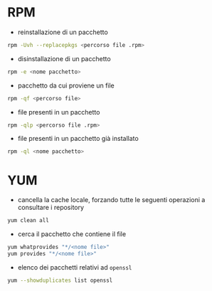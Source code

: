 # RPM

* reinstallazione di un pacchetto
```sh
rpm -Uvh --replacepkgs <percorso file .rpm>
```

* disinstallazione di un pacchetto
```sh
rpm -e <nome pacchetto>
```

* pacchetto da cui proviene un file
```sh
rpm -qf <percorso file>
```

* file presenti in un pacchetto
```sh
rpm -qlp <percorso file .rpm>
```

* file presenti in un pacchetto già installato
```sh
rpm -ql <nome pacchetto>
```

# YUM

* cancella la cache locale, forzando tutte le seguenti operazioni a consultare i repository
```sh
yum clean all
```

* cerca il pacchetto che contiene il file
```sh
yum whatprovides "*/<nome file>"
yum provides "*/<nome file>"
```

* elenco dei pacchetti relativi ad `openssl`
```sh
yum --showduplicates list openssl
```
